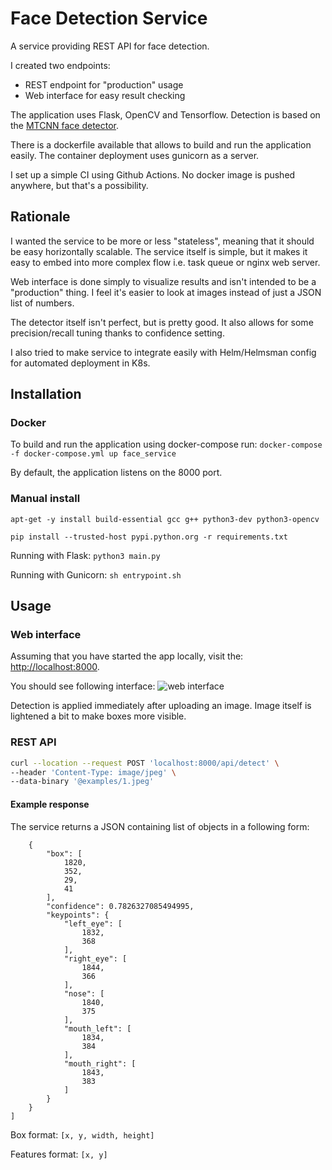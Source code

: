 # Face Detection Service

A service providing REST API for face detection.

I created two endpoints:

* REST endpoint for "production" usage
* Web interface for easy result checking

The application uses Flask, OpenCV and Tensorflow. Detection is based on
the [MTCNN face detector](https://github.com/ipazc/mtcnn).

There is a dockerfile available that allows to build and run the application easily. The container deployment uses
gunicorn as a server.

I set up a simple CI using Github Actions. No docker image is pushed anywhere, but that's a possibility.

## Rationale

I wanted the service to be more or less "stateless", meaning that it should be easy horizontally scalable.
The service itself is simple, but it makes it easy to embed into more complex flow i.e. task queue or nginx web server.

Web interface is done simply to visualize results and isn't intended to be a "production" thing. 
I feel it's easier to look at images instead of just a JSON list of numbers.

The detector itself isn't perfect, but is pretty good. It also allows for some precision/recall tuning thanks
to confidence setting.

I also tried to make service to integrate easily with Helm/Helmsman config for automated deployment in K8s.
## Installation

### Docker
To build and run the application using docker-compose run:
`docker-compose -f docker-compose.yml up face_service`

By default, the application listens on the 8000 port.

### Manual install

```apt-get -y install build-essential gcc g++ python3-dev python3-opencv```

```pip install --trusted-host pypi.python.org -r requirements.txt```

Running with Flask:
```python3 main.py```

Running with Gunicorn:
```sh entrypoint.sh```


## Usage

### Web interface

Assuming that you have started the app locally, visit the: [http://localhost:8000](http://localhost:8000). 

You should see following interface:
![web interface](images/screen.png)

Detection is applied immediately after uploading an image. Image itself is lightened a bit to make boxes more visible.

### REST API

```bash
curl --location --request POST 'localhost:8000/api/detect' \
--header 'Content-Type: image/jpeg' \
--data-binary '@examples/1.jpeg'
```

#### Example response

The service returns a JSON containing list of objects in a following form:

```[
    {
        "box": [
            1820,
            352,
            29,
            41
        ],
        "confidence": 0.7826327085494995,
        "keypoints": {
            "left_eye": [
                1832,
                368
            ],
            "right_eye": [
                1844,
                366
            ],
            "nose": [
                1840,
                375
            ],
            "mouth_left": [
                1834,
                384
            ],
            "mouth_right": [
                1843,
                383
            ]
        }
    }
]
```

Box format: `[x, y, width, height]`

Features format: `[x, y]`

